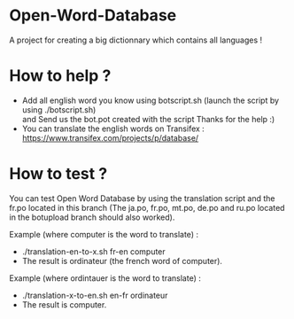# Open-Word-Database
  
A project for creating a big dictionnary which contains all languages !

# How to help ?

  
 - Add all english word you know using botscript.sh (launch the script by using ./botscript.sh)  
 and Send us the bot.pot created with the script
 Thanks for the help :)
 - You can translate the english words on Transifex : https://www.transifex.com/projects/p/database/
  
  
# How to test ?
  You can test Open Word Database by using the translation script and the fr.po located in this branch (The ja.po, fr.po, mt.po, de.po and ru.po located in the botupload branch should also worked).  

  Example (where computer is the word to translate) :
  - ./translation-en-to-x.sh fr-en computer
  - The result is ordinateur (the french word of computer).  
 
  Example (where ordintauer is the word to translate) :
  - ./translation-x-to-en.sh en-fr ordinateur
  - The result is computer.

